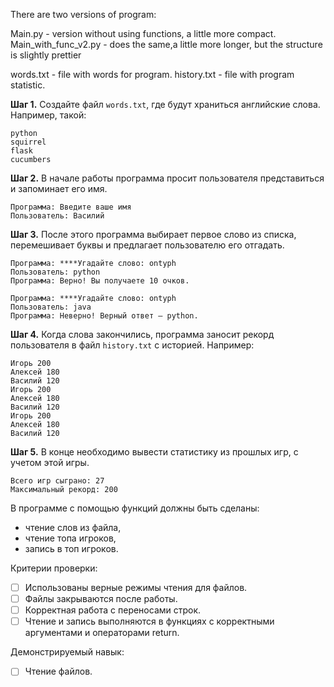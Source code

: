 There are two versions of program:

Main.py - version without using functions, a little more compact.
Main_with_func_v2.py - does the same,a little more longer, but the structure is slightly prettier

words.txt - file with words for program.
history.txt - file with program statistic.

**Шаг 1.** Создайте файл `words.txt`, где будут храниться английские слова. Например, такой:

```
python
squirrel
flask
cucumbers
```

**Шаг 2.** В начале работы программа просит пользователя представиться и запоминает его имя.

```
Программа: Введите ваше имя
Пользователь: Василий
```

**Шаг 3.** После этого программа выбирает первое слово из списка, перемешивает буквы и предлагает пользователю его отгадать.

```
Программа: ****Угадайте слово: ontyph
Пользователь: python
Программа: Верно! Вы получаете 10 очков.
```

```
Программа: ****Угадайте слово: ontyph
Пользователь: java
Программа: Неверно! Верный ответ – python.
```

**Шаг 4.** Когда слова закончились, программа заносит рекорд пользователя в файл `history.txt` с историей. Например:

```
Игорь 200
Алексей 180
Василий 120
Игорь 200
Алексей 180
Василий 120
Игорь 200
Алексей 180
Василий 120
```

**Шаг 5.** В конце необходимо вывести статистику из прошлых игр, с учетом этой игры.

```
Всего игр сыграно: 27
Максимальный рекорд: 200
```

В программе с помощью функций должны быть сделаны:

- чтение слов из файла,
- чтение топа игроков,
- запись в топ игроков.

Критерии проверки:

- [ ]  Использованы верные режимы чтения для файлов.
- [ ]  Файлы закрываются после работы.
- [ ]  Корректная работа с переносами строк.
- [ ]  Чтение и запись выполняются в функциях с корректными аргументами и операторами return.

Демонстрируемый навык:

- [ ]  Чтение файлов.